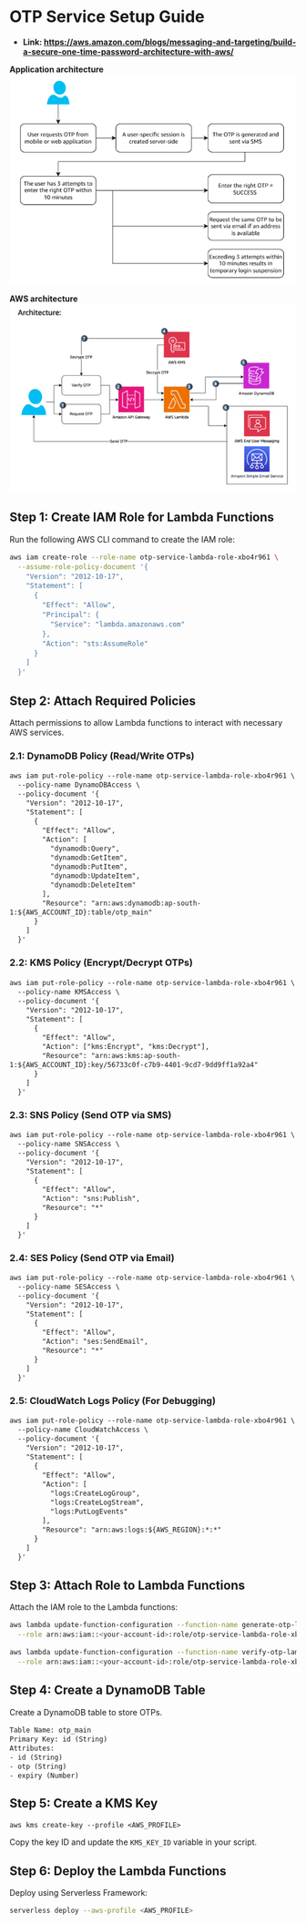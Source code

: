 # OTP Service Setup Guide

* **Link: https://aws.amazon.com/blogs/messaging-and-targeting/build-a-secure-one-time-password-architecture-with-aws/**

__Application architecture__ <br>
![alt text](image-10.png)

__AWS architecture__ <br>
![alt text](image.png)

## Step 1: Create IAM Role for Lambda Functions
Run the following AWS CLI command to create the IAM role:
```bash
aws iam create-role --role-name otp-service-lambda-role-xbo4r961 \
  --assume-role-policy-document '{
    "Version": "2012-10-17",
    "Statement": [
      {
        "Effect": "Allow",
        "Principal": {
          "Service": "lambda.amazonaws.com"
        },
        "Action": "sts:AssumeRole"
      }
    ]
  }'
```

## Step 2: Attach Required Policies
Attach permissions to allow Lambda functions to interact with necessary AWS services.

### 2.1: DynamoDB Policy (Read/Write OTPs)
```shell
aws iam put-role-policy --role-name otp-service-lambda-role-xbo4r961 \
  --policy-name DynamoDBAccess \
  --policy-document '{
    "Version": "2012-10-17",
    "Statement": [
      {
        "Effect": "Allow",
        "Action": [
          "dynamodb:Query",
          "dynamodb:GetItem",
          "dynamodb:PutItem",
          "dynamodb:UpdateItem",
          "dynamodb:DeleteItem"
        ],
        "Resource": "arn:aws:dynamodb:ap-south-1:${AWS_ACCOUNT_ID}:table/otp_main"
      }
    ]
  }'
```

### 2.2: KMS Policy (Encrypt/Decrypt OTPs)
```shell
aws iam put-role-policy --role-name otp-service-lambda-role-xbo4r961 \
  --policy-name KMSAccess \
  --policy-document '{
    "Version": "2012-10-17",
    "Statement": [
      {
        "Effect": "Allow",
        "Action": ["kms:Encrypt", "kms:Decrypt"],
        "Resource": "arn:aws:kms:ap-south-1:${AWS_ACCOUNT_ID}:key/56733c0f-c7b9-4401-9cd7-9dd9ff1a92a4"
      }
    ]
  }'
```

### 2.3: SNS Policy (Send OTP via SMS)
```shell
aws iam put-role-policy --role-name otp-service-lambda-role-xbo4r961 \
  --policy-name SNSAccess \
  --policy-document '{
    "Version": "2012-10-17",
    "Statement": [
      {
        "Effect": "Allow",
        "Action": "sns:Publish",
        "Resource": "*"
      }
    ]
  }'
```

### 2.4: SES Policy (Send OTP via Email)
```shell
aws iam put-role-policy --role-name otp-service-lambda-role-xbo4r961 \
  --policy-name SESAccess \
  --policy-document '{
    "Version": "2012-10-17",
    "Statement": [
      {
        "Effect": "Allow",
        "Action": "ses:SendEmail",
        "Resource": "*"
      }
    ]
  }'
```

### 2.5: CloudWatch Logs Policy (For Debugging)
```shell
aws iam put-role-policy --role-name otp-service-lambda-role-xbo4r961 \
  --policy-name CloudWatchAccess \
  --policy-document '{
    "Version": "2012-10-17",
    "Statement": [
      {
        "Effect": "Allow",
        "Action": [
          "logs:CreateLogGroup",
          "logs:CreateLogStream",
          "logs:PutLogEvents"
        ],
        "Resource": "arn:aws:logs:${AWS_REGION}:*:*"
      }
    ]
  }'
```

## Step 3: Attach Role to Lambda Functions
Attach the IAM role to the Lambda functions:
```bash
aws lambda update-function-configuration --function-name generate-otp-lambda \
  --role arn:aws:iam::<your-account-id>:role/otp-service-lambda-role-xbo4r961
```
```bash
aws lambda update-function-configuration --function-name verify-otp-lambda \
  --role arn:aws:iam::<your-account-id>:role/otp-service-lambda-role-xbo4r961
```

## Step 4: Create a DynamoDB Table
Create a DynamoDB table to store OTPs.
```
Table Name: otp_main
Primary Key: id (String)
Attributes:
- id (String)
- otp (String)
- expiry (Number)
```

## Step 5: Create a KMS Key
```shell
aws kms create-key --profile <AWS_PROFILE>
```
Copy the key ID and update the `KMS_KEY_ID` variable in your script.

## Step 6: Deploy the Lambda Functions
Deploy using Serverless Framework:
```bash
serverless deploy --aws-profile <AWS_PROFILE>
```
